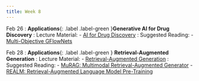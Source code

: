 ```yaml
---
title: Week 8
---
```

Feb 26
: **Applications**{: .label .label-green }**Generative AI for Drug Discovery**
: Lecture Material: 
    - [AI for Drug Discovery](../assets/lectures/L13_drugdiscovery.pdf)
: Suggested Reading: 
    - [Multi-Objective GFlowNets](https://arxiv.org/abs/2210.12765)

Feb 28
: **Applications**{: .label .label-green } **Retrieval-Augmented Generation**
: Lecture Material: 
    - [Retrieval-Augmented Generation](../assets/lectures/L14_rag.pptx)
: Suggested Reading: 
    - [MuRAG: Multimodal Retrieval-Augmented Generator](https://arxiv.org/abs/2210.02928)
    - [REALM: Retrieval-Augmented Language Model Pre-Training](https://arxiv.org/abs/2002.08909)